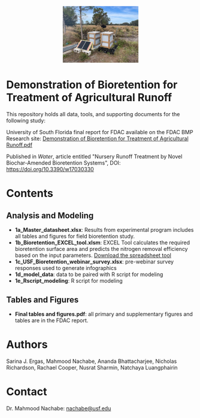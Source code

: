 <div align="center">
  <img src="https://github.com/natchayal/FDACS_Bioretention_project/blob/main/IMG-20240502-WA0013.jpg" style="width: 40%;">
</div>

# Demonstration of Bioretention for Treatment of Agricultural Runoff

This repository holds all data, tools, and supporting documents for the following study:

University of South Florida final report for FDAC available on the FDAC BMP Research site: [Demonstration of Bioretention for Treatment of Agricultural Runoff.pdf](https://www.fdacs.gov/content/download/118071/file/FDACS%20_28514_Final_Report_revised.pdf)

Published in *Water*, article entitled "Nursery Runoff Treatment by Novel Biochar-Amended Bioretention Systems", DOI:
https://doi.org/10.3390/w17030330

# Contents
## Analysis and Modeling
- **1a_Master_datasheet.xlsx**: Results from experimental program includes all tables and figures for field bioretention study.
- **1b_Bioretention_EXCEL_tool.xlsm**: EXCEL Tool  calculates the required bioretention surface area and predicts the nitrogen removal efficiency based on the input parameters. [Download the spreadsheet tool](https://github.com/natchayal/FDACS_Bioretention_project/raw/main/1b_Bioretention_EXCEL_tool.xlsm) 
- **1c_USF_Bioretention_webinar_survey.xlsx**: pre-webinar survey responses used to generate infographics
- **1d_model_data**: data to be paired with R script for modeling
- **1e_Rscript_modeling**: R script for modeling
  
## Tables and Figures
- **Final tables and figures.pdf**: all primary and supplementary figures and tables are in the FDAC report.

# Authors
Sarina J. Ergas, Mahmood Nachabe, Ananda Bhattacharjee, Nicholas Richardson, Rachael Cooper, Nusrat Sharmin, Natchaya Luangphairin

# Contact
Dr. Mahmood Nachabe: nachabe@usf.edu
